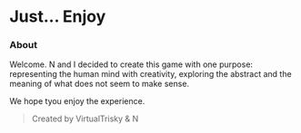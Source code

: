 # Just... Enjoy

### About
Welcome. N and I decided to create this game with one purpose: representing the human mind with creativity, exploring the abstract and the meaning of what does not seem to make sense.

We hope tyou enjoy the experience.

> Created by VirtualTrisky & N